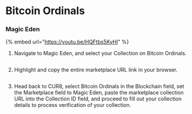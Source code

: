 # Bitcoin Ordinals

### Magic Eden



{% embed url="https://youtu.be/HQFtbs5KyHI" %}

1. Navigate to Magic Eden, and select your Collection on Bitcoin Ordinals.

<figure><img src="../../.gitbook/assets/Screenshot 2025-01-31 at 12.43.44.png" alt=""><figcaption></figcaption></figure>

2. Highlight and copy the entire marketplace URL link in your browser.

<figure><img src="../../.gitbook/assets/Screenshot 2025-01-31 at 12.46.23.png" alt=""><figcaption></figcaption></figure>

3. Head back to CUR8, select Bitcoin Ordinals in the Blockchain field, set the Marketplace field to Magic Eden, paste the marketplace collection URL into the Collection ID field, and proceed to fill out your collection details to process verification of your collection.

<figure><img src="../../.gitbook/assets/Screenshot 2025-01-31 at 12.47.06.png" alt=""><figcaption></figcaption></figure>
